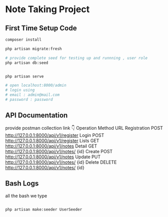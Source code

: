 # Note Taking Project



## First Time Setup Code

```bash
composer install

php artisan migrate:fresh

# provide complete seed for testing up and runnning , user role
php artisan db:seed


php artisan serve

# open localhost:8000/admin 
# login using 
# email : admin@mail.com
# password : password

```


## API Documentation

provide postman collection link 👇
Operation	    Method	    URL
Registration	POST	    http://127.0.0.1:8000/api/v1/register
Login	        POST	    http://127.0.0.1:8000/api/v1/register
Lists	        GET	        http://127.0.0.1:8000/api/v1/notes
Detail	        GET	        http://127.0.0.1:8000/api/v1/notes/ {id}
Create	        POST	    http://127.0.0.1:8000/api/v1/notes
Update	        PUT	        http://127.0.0.1:8000/api/v1/notes/ {id}
Delete	        DELETE	    http://127.0.0.1:8000/api/v1/notes/ {id}

## Bash Logs

all the bash we type

```bash

php artisan make:seeder UserSeeder
```


